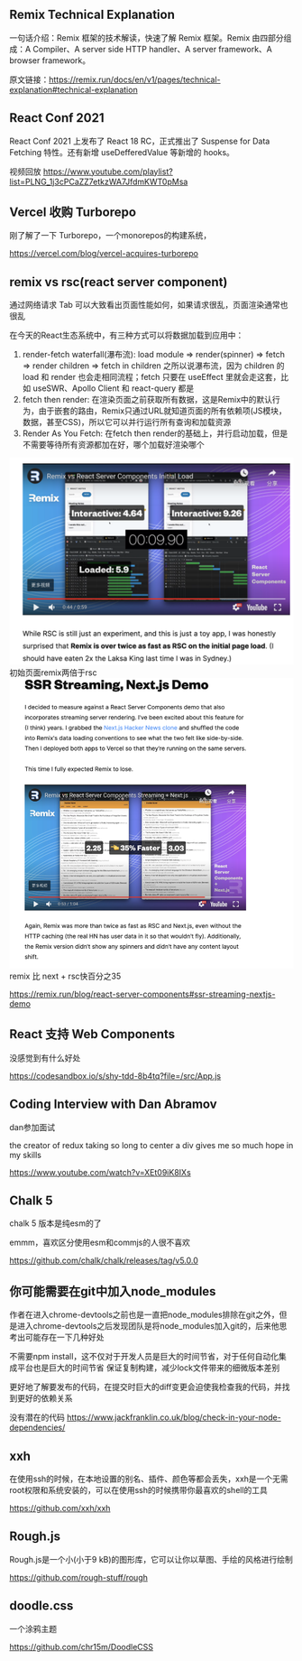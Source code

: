 ## Remix Technical Explanation

一句话介绍：Remix 框架的技术解读，快速了解 Remix 框架。Remix 由四部分组成：A Compiler、A server side HTTP handler、A server framework、A browser framework。

原文链接：https://remix.run/docs/en/v1/pages/technical-explanation#technical-explanation

## React Conf 2021

React Conf 2021 上发布了 React 18 RC，正式推出了 Suspense for Data Fetching 特性。还有新增 useDefferedValue 等新增的 hooks。

视频回放 https://www.youtube.com/playlist?list=PLNG_1j3cPCaZZ7etkzWA7JfdmKWT0pMsa



## Vercel 收购 Turborepo

刚了解了一下 Turborepo，一个monorepos的构建系统，

https://vercel.com/blog/vercel-acquires-turborepo



## remix vs rsc(react server component)

通过网络请求 Tab 可以大致看出页面性能如何，如果请求很乱，页面渲染通常也很乱

在今天的React生态系统中，有三种方式可以将数据加载到应用中：

1. render-fetch waterfall(瀑布流): load module => render(spinner) => fetch => render children  =>  fetch in children 之所以说瀑布流，因为 children 的 load 和 render 也会走相同流程；fetch 只要在 useEffect 里就会走这套，比如 useSWR、Apollo Client 和 react-query 都是
2. fetch then render: 在渲染页面之前获取所有数据，这是Remix中的默认行为，由于嵌套的路由，Remix只通过URL就知道页面的所有依赖项(JS模块，数据，甚至CSS)，所以它可以并行运行所有查询和加载资源
3. Render As You Fetch: 在fetch then render的基础上，并行启动加载，但是不需要等待所有资源都加在好，哪个加载好渲染哪个
 
![KTC5AW](https://raw.githubusercontent.com/myNameIsDu/images/main/uPic/KTC5AW.png?token=AMWV7K7A3GERGQDW7GA65ILCFW3OE)
初始页面remix两倍于rsc
![zqOq6T](https://raw.githubusercontent.com/myNameIsDu/images/main/uPic/zqOq6T.png?token=AMWV7K47ACVTYODLQIAJDLLCFW3Q6)
remix 比 next + rsc快百分之35


https://remix.run/blog/react-server-components#ssr-streaming-nextjs-demo

## React 支持 Web Components

没感觉到有什么好处

https://codesandbox.io/s/shy-tdd-8b4tq?file=/src/App.js



## Coding Interview with Dan Abramov

dan参加面试

the creator of redux taking so long to center a div gives me so much hope in my skills

https://www.youtube.com/watch?v=XEt09iK8IXs



## Chalk 5

chalk 5 版本是纯esm的了

emmm，喜欢区分使用esm和commjs的人很不喜欢

https://github.com/chalk/chalk/releases/tag/v5.0.0



## 你可能需要在git中加入node_modules

作者在进入chrome-devtools之前也是一直把node_modules排除在git之外，但是进入chrome-devtools之后发现团队是将node_modules加入git的，后来他思考出可能存在一下几种好处

不需要npm install，这不仅对于开发人员是巨大的时间节省，对于任何自动化集成平台也是巨大的时间节省
保证复制构建，减少lock文件带来的细微版本差别

更好地了解要发布的代码，在提交时巨大的diff变更会迫使我检查我的代码，并找到更好的依赖关系

没有潜在的代码
https://www.jackfranklin.co.uk/blog/check-in-your-node-dependencies/



## xxh

在使用ssh的时候，在本地设置的别名、插件、颜色等都会丢失，xxh是一个无需root权限和系统安装的，可以在使用ssh的时候携带你最喜欢的shell的工具

https://github.com/xxh/xxh



## Rough.js

Rough.js是一个小(小于9 kB)的图形库，它可以让你以草图、手绘的风格进行绘制

https://github.com/rough-stuff/rough



## doodle.css

一个涂鸦主题

https://github.com/chr15m/DoodleCSS